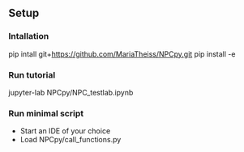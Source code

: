 ## Setup 


### Intallation 

pip intall git+https://github.com/MariaTheiss/NPCpy.git
pip install -e 


### Run tutorial 

jupyter-lab NPCpy/NPC_testlab.ipynb 


### Run minimal script 

- Start an IDE of your choice 
- Load NPCpy/call_functions.py





